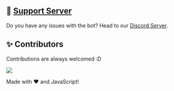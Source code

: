 ## 📝 [Support Server](https://discord.gg/ddhgtp2zJq)

Do you have any issues with the bot? Head to our [Discord Server](https://discord.gg/ddhgtp2zJq).

## ✨ Contributors

Contributions are always welcomed :D

<a href="https://github.com/AXELXK/Bot-Musica/graphs/contributors">
  <img src="https://github.com/AXELXK/Bot-Musica/graphs/contributors" />
</a>

Made with :heart: and JavaScript!
